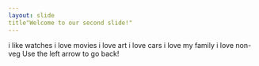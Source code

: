```yaml
---
layout: slide
title"Welcome to our second slide!"
---
```

i like watches
i love movies
i love art
i love cars
i love my family
i love non-veg
Use the left arrow to go back!
